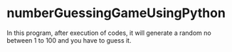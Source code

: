 # numberGuessingGameUsingPython
In this program, after execution of codes, it will generate a random no between 1 to 100 and you have to guess it.
